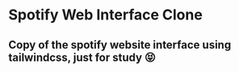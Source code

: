 # Spotify Web Interface Clone

 ## Copy of the spotify website interface using tailwindcss, just for study 😝

